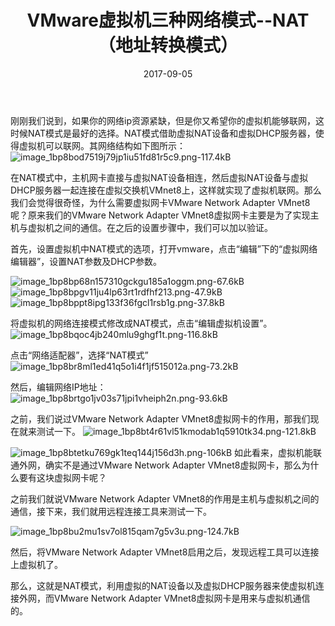 ﻿---
title: "VMware虚拟机三种网络模式--NAT（地址转换模式）"
date: 2017-09-05
tags: ["VMware"]
draft: false
---


刚刚我们说到，如果你的网络ip资源紧缺，但是你又希望你的虚拟机能够联网，这时候NAT模式是最好的选择。NAT模式借助虚拟NAT设备和虚拟DHCP服务器，使得虚拟机可以联网。其网络结构如下图所示：
![image_1bp8bod7519j79jp1iu51fd81r5c9.png-117.4kB][1]

在NAT模式中，主机网卡直接与虚拟NAT设备相连，然后虚拟NAT设备与虚拟DHCP服务器一起连接在虚拟交换机VMnet8上，这样就实现了虚拟机联网。那么我们会觉得很奇怪，为什么需要虚拟网卡VMware Network Adapter VMnet8呢？原来我们的VMware Network Adapter VMnet8虚拟网卡主要是为了实现主机与虚拟机之间的通信。在之后的设置步骤中，我们可以加以验证。

首先，设置虚拟机中NAT模式的选项，打开vmware，点击“编辑”下的“虚拟网络编辑器”，设置NAT参数及DHCP参数。

![image_1bp8bp68n157310gckgu185a1oggm.png-67.6kB][2]
![image_1bp8bpgv11ju4lp63rt1rdfhf213.png-47.9kB][3]
![image_1bp8bppt8ipg133f36fgcl1rsb1g.png-37.8kB][4]

将虚拟机的网络连接模式修改成NAT模式，点击“编辑虚拟机设置”。
![image_1bp8bqoc4jb240mlu9ghgf1t.png-116.8kB][5]

点击“网络适配器”，选择“NAT模式”
![image_1bp8br8ml1ed41q5o1i4f1jf515012a.png-73.2kB][6]

然后，编辑网络IP地址：
![image_1bp8brtgo1jv03s71jpi1vheiph2n.png-93.6kB][7]

之前，我们说过VMware Network Adapter VMnet8虚拟网卡的作用，那我们现在就来测试一下。
![image_1bp8bt4r61vl51kmodab1q5910tk34.png-121.8kB][8]

![image_1bp8btetku769gk1teq144j156d3h.png-106kB][9]
如此看来，虚拟机能联通外网，确实不是通过VMware Network Adapter VMnet8虚拟网卡，那么为什么要有这块虚拟网卡呢？

之前我们就说VMware Network Adapter VMnet8的作用是主机与虚拟机之间的通信，接下来，我们就用远程连接工具来测试一下。

![image_1bp8bu2mu1sv7ol815qam7g5v3u.png-124.7kB][10]

然后，将VMware Network Adapter VMnet8启用之后，发现远程工具可以连接上虚拟机了。

那么，这就是NAT模式，利用虚拟的NAT设备以及虚拟DHCP服务器来使虚拟机连接外网，而VMware Network Adapter VMnet8虚拟网卡是用来与虚拟机通信的。


[1]: /blog/image/image_1bp8bod7519j79jp1iu51fd81r5c9.png
[2]: /blog/image/image_1bp8bp68n157310gckgu185a1oggm.png
[3]: /blog/image/image_1bp8bpgv11ju4lp63rt1rdfhf213.png
[4]: /blog/image/image_1bp8bppt8ipg133f36fgcl1rsb1g.png
[5]: /blog/image/image_1bp8bqoc4jb240mlu9ghgf1t.png
[6]: /blog/image/image_1bp8br8ml1ed41q5o1i4f1jf515012a.png
[7]: /blog/image/image_1bp8brtgo1jv03s71jpi1vheiph2n.png
[8]: /blog/image/image_1bp8bt4r61vl51kmodab1q5910tk34.png
[9]: /blog/image/image_1bp8btetku769gk1teq144j156d3h.png
[10]: /blog/image/image_1bp8bu2mu1sv7ol815qam7g5v3u.png